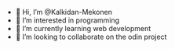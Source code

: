 - 👋 Hi, I’m @Kalkidan-Mekonen
- 👀 I’m interested in programming 
- 🌱 I’m currently learning web development
- 💞️ I’m looking to collaborate on the odin project
  

<!---
Kalkidan-Mekonen/Kalkidan-Mekonen is a ✨ special ✨ repository because its `README.md` (this file) appears on your GitHub profile.
You can click the Preview link to take a look at your changes.
--->
